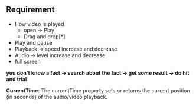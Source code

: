 ## Requirement 
* How video is played 
    * open -> Play
    * Drag and drop[*]
* Play and pause
* Playback -> speed increase and decrease
* Audio -> level increase and decrease 
* full screen
  
**you don't know a fact  -> search about the fact -> get some result -> do hit and trial**


**CurrentTime**:  The currentTime property sets or returns the current position (in seconds) of the audio/video playback.


<!-- 
* extract your project 
 * make sure you have html file named as index.html -> on the top most
 * git init , 
  -->